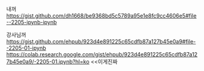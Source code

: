 내꺼
https://gist.github.com/dh1668/be9368bd5c5789a95e1e8fc9cc4606e5#file--2205-ipynb-ipynb 


강사님꺼
https://gist.github.com/ehpub/923d4e891225c65cdfb87a127b45e0a9#file--2205-01-ipynb
https://colab.research.google.com/gist/ehpub/923d4e891225c65cdfb87a127b45e0a9/-2205-01.ipynb?hl=ko   <<이게진짜
